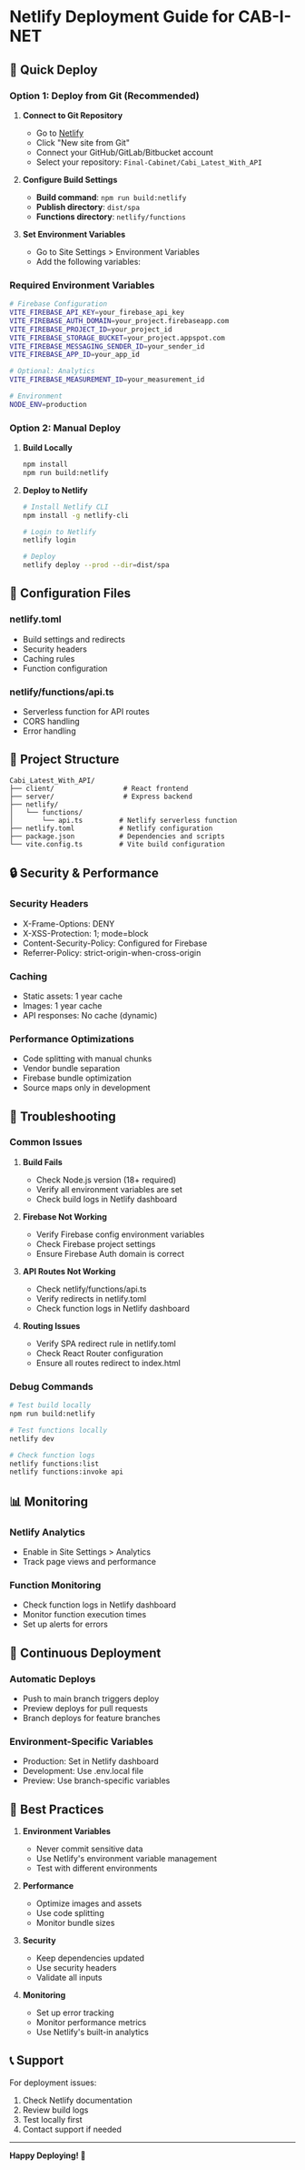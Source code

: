 # Netlify Deployment Guide for CAB-I-NET

## 🚀 Quick Deploy

### Option 1: Deploy from Git (Recommended)

1. **Connect to Git Repository**
   - Go to [Netlify](https://netlify.com)
   - Click "New site from Git"
   - Connect your GitHub/GitLab/Bitbucket account
   - Select your repository: `Final-Cabinet/Cabi_Latest_With_API`

2. **Configure Build Settings**
   - **Build command**: `npm run build:netlify`
   - **Publish directory**: `dist/spa`
   - **Functions directory**: `netlify/functions`

3. **Set Environment Variables**
   - Go to Site Settings > Environment Variables
   - Add the following variables:

### Required Environment Variables

```bash
# Firebase Configuration
VITE_FIREBASE_API_KEY=your_firebase_api_key
VITE_FIREBASE_AUTH_DOMAIN=your_project.firebaseapp.com
VITE_FIREBASE_PROJECT_ID=your_project_id
VITE_FIREBASE_STORAGE_BUCKET=your_project.appspot.com
VITE_FIREBASE_MESSAGING_SENDER_ID=your_sender_id
VITE_FIREBASE_APP_ID=your_app_id

# Optional: Analytics
VITE_FIREBASE_MEASUREMENT_ID=your_measurement_id

# Environment
NODE_ENV=production
```

### Option 2: Manual Deploy

1. **Build Locally**
   ```bash
   npm install
   npm run build:netlify
   ```

2. **Deploy to Netlify**
   ```bash
   # Install Netlify CLI
   npm install -g netlify-cli
   
   # Login to Netlify
   netlify login
   
   # Deploy
   netlify deploy --prod --dir=dist/spa
   ```

## 🔧 Configuration Files

### netlify.toml
- Build settings and redirects
- Security headers
- Caching rules
- Function configuration

### netlify/functions/api.ts
- Serverless function for API routes
- CORS handling
- Error handling

## 📁 Project Structure

```
Cabi_Latest_With_API/
├── client/                 # React frontend
├── server/                 # Express backend
├── netlify/
│   └── functions/
│       └── api.ts         # Netlify serverless function
├── netlify.toml           # Netlify configuration
├── package.json           # Dependencies and scripts
└── vite.config.ts         # Vite build configuration
```

## 🔒 Security & Performance

### Security Headers
- X-Frame-Options: DENY
- X-XSS-Protection: 1; mode=block
- Content-Security-Policy: Configured for Firebase
- Referrer-Policy: strict-origin-when-cross-origin

### Caching
- Static assets: 1 year cache
- Images: 1 year cache
- API responses: No cache (dynamic)

### Performance Optimizations
- Code splitting with manual chunks
- Vendor bundle separation
- Firebase bundle optimization
- Source maps only in development

## 🚨 Troubleshooting

### Common Issues

1. **Build Fails**
   - Check Node.js version (18+ required)
   - Verify all environment variables are set
   - Check build logs in Netlify dashboard

2. **Firebase Not Working**
   - Verify Firebase config environment variables
   - Check Firebase project settings
   - Ensure Firebase Auth domain is correct

3. **API Routes Not Working**
   - Check netlify/functions/api.ts
   - Verify redirects in netlify.toml
   - Check function logs in Netlify dashboard

4. **Routing Issues**
   - Verify SPA redirect rule in netlify.toml
   - Check React Router configuration
   - Ensure all routes redirect to index.html

### Debug Commands

```bash
# Test build locally
npm run build:netlify

# Test functions locally
netlify dev

# Check function logs
netlify functions:list
netlify functions:invoke api
```

## 📊 Monitoring

### Netlify Analytics
- Enable in Site Settings > Analytics
- Track page views and performance

### Function Monitoring
- Check function logs in Netlify dashboard
- Monitor function execution times
- Set up alerts for errors

## 🔄 Continuous Deployment

### Automatic Deploys
- Push to main branch triggers deploy
- Preview deploys for pull requests
- Branch deploys for feature branches

### Environment-Specific Variables
- Production: Set in Netlify dashboard
- Development: Use .env.local file
- Preview: Use branch-specific variables

## 🎯 Best Practices

1. **Environment Variables**
   - Never commit sensitive data
   - Use Netlify's environment variable management
   - Test with different environments

2. **Performance**
   - Optimize images and assets
   - Use code splitting
   - Monitor bundle sizes

3. **Security**
   - Keep dependencies updated
   - Use security headers
   - Validate all inputs

4. **Monitoring**
   - Set up error tracking
   - Monitor performance metrics
   - Use Netlify's built-in analytics

## 📞 Support

For deployment issues:
1. Check Netlify documentation
2. Review build logs
3. Test locally first
4. Contact support if needed

---

**Happy Deploying! 🚀** 